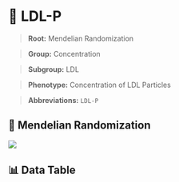 # 🧪 LDL-P

> **Root:** Mendelian Randomization

> **Group:** Concentration  

> **Subgroup:** LDL

> **Phenotype:** Concentration of LDL Particles  

> **Abbreviations:** `LDL-P`

## 🧬 Mendelian Randomization  

<img src="/MR/Figures/Inverse/LDLhengxianP.png"/>


## 📊 Data Table


<CsvTableMRI src="/MR/Data/Inverse/LDLhengxianP.csv"/>
